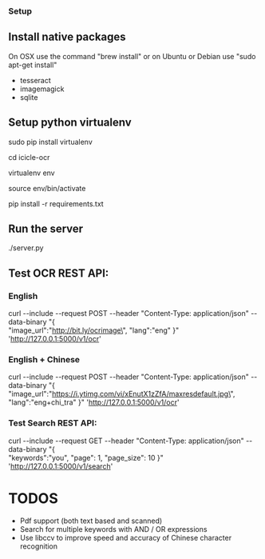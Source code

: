 ### Setup

## Install native packages 

On OSX use the command "brew install" or on Ubuntu or Debian use "sudo apt-get install"

- tesseract 
- imagemagick
- sqlite


## Setup python virtualenv

sudo pip install virtualenv

cd icicle-ocr
 	
virtualenv env

source env/bin/activate

pip install -r requirements.txt


## Run the server

./server.py


## Test OCR REST API:

### English
curl --include --request POST --header "Content-Type: application/json" --data-binary "{  
    \"image_url\":\"http://bit.ly/ocrimage\",
    \"lang\":\"eng\"
}" 'http://127.0.0.1:5000/v1/ocr'


### English + Chinese

curl --include --request POST --header "Content-Type: application/json" --data-binary "{  
    \"image_url\":\"https://i.ytimg.com/vi/xEnutX1zZfA/maxresdefault.jpg\",
    \"lang\":\"eng+chi_tra\"
}" 'http://127.0.0.1:5000/v1/ocr'


### Test Search REST API:

curl --include --request GET --header "Content-Type: application/json" --data-binary "{  
    \"keywords\":\"you\",
    \"page\": 1,
    \"page_size\": 10
}" 'http://127.0.0.1:5000/v1/search'



# TODOS
- Pdf support (both text based and scanned)
- Search for multiple keywords with AND / OR expressions
- Use libccv to improve speed and accuracy of Chinese character recognition
